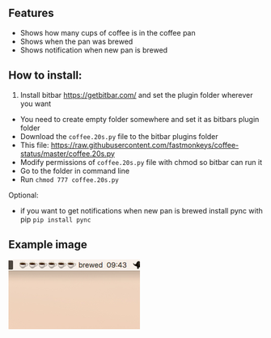 ## Features

 - Shows how many cups of coffee is in the coffee pan
 - Shows when the pan was brewed
 - Shows notification when new pan is brewed

## How to install:

 1. Install bitbar https://getbitbar.com/ and set the plugin folder wherever you want
  - You need to create empty folder somewhere and set it as bitbars plugin folder
 - Download the `coffee.20s.py` file to the bitbar plugins folder
  - This file: https://raw.githubusercontent.com/fastmonkeys/coffee-status/master/coffee.20s.py
 - Modify permissions of `coffee.20s.py` file with chmod so bitbar can run it
  - Go to the folder in command line
  - Run `chmod 777 coffee.20s.py`

Optional:

 - if you want to get notifications when new pan is brewed install pync with pip `pip install pync`
 

## Example image

![Screenshot](example.png)
